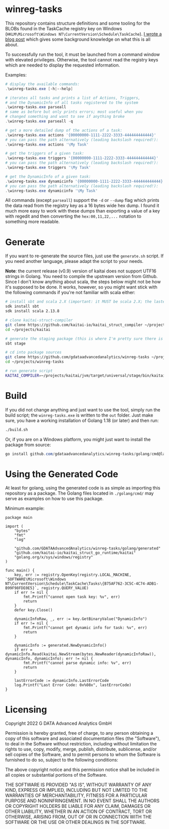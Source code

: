 winreg-tasks
============

This repository contains structure definitions and some tooling for the BLOBs found in the TaskCache registry key on Windows (`HKLM\Microsoft\Windows NT\CurrentVersion\Schedule\TaskCache`). [I wrote a blog post](https://cyber.wtf/?p=1923) which gives some background knowledge on what this is all about.

To successfully run the tool, it must be launched from a command window with elevated privileges. Otherwise, the tool cannot read the registry keys which are needed to display the requested information.

Examples:
```powershell
# display the available commands:
.\winreg-tasks.exe [-h|--help]

# iterates all tasks and prints a list of Actions, Triggers,
# and the DynamicInfo of all tasks registered to the system
.\winreg-tasks.exe parseall
# same as before but only prints errors; most useful when you
# changed something and want to see if anything broke
.\winreg-tasks.exe parseall -q

# get a more detailed dump of the actions of a task:
.\winreg-tasks.exe actions '{00000000-1111-2222-3333-444444444444}'
# you can pass the path alternatively (leading backslash required!):
.\winreg-tasks.exe actions '\My Task'

# get the triggers of a given task:
.\winreg-tasks.exe triggers '{00000000-1111-2222-3333-444444444444}'
# you can pass the path alternatively (leading backslash required!):
.\winreg-tasks.exe triggers '\My Task'

# get the DynamicInfo of a given task:
.\winreg-tasks.exe dynamicinfo '{00000000-1111-2222-3333-444444444444}'
# you can pass the path alternatively (leading backslash required!):
.\winreg-tasks.exe dynamicinfo '\My Task'
```

All commands (except `parseall`) support the `-d` or `--dump` flag which prints the data read from the registry key as a 16 bytes wide hex dump. I found it much more easy to work with these dumps than exporting a value of a key with regedit and then converting the `hex:00,11,22,...` notation to something more readable.

Generate
========

If you want to re-generate the source files, just use the `generate.sh` script. If you need another language, please adapt the script to your needs.

**Note**: the current release (v0.9) version of kaitai does not support UTF16 strings in Golang. You need to compile the upstream version from Github. Since I don't know anything about scala, the steps below might not be how it's supposed to be done. It works, however, so you might want stick with the following commands if you're not familiar with scala either:
```bash
# install sbt and scala 2.X (important: it MUST be scala 2.X; the lastest release 3.X is incompatible); I use sdkman and would everyone else encourage to do so as well
sdk install sbt
sdk install scala 2.13.8

# clone kaitai-struct-compiler
git clone https://github.com/kaitai-io/kaitai_struct_compiler ~/projects/kaitai
cd ~/projects/kaitai

# generate the staging package (this is where I'm pretty sure there is a much more efficient way to do this):
sbt stage

# cd into package sources
git clone https://github.com/gdataadvancedanalytics/winreg-tasks ~/projects/winreg-tasks
cd ~/projects/winreg-tasks

# run generate script
KAITAI_COMPILER=~/projects/kaitai/jvm/target/universal/stage/bin/kaitai-struct-compiler ./generate.sh
```


Build
=====
If you did not change anything and just want to use the tool, simply run the build script; the `winreg-tasks.exe` is written to the `out` folder. Just make sure, you have a working installation of Golang 1.18 (or later) and then run:
```bash
./build.sh
```
Or, if you are on a Windows platform, you might just want to install the package from source:
```powershell
go install github.com/gdataadvancedanalytics/winreg-tasks/golang/cmd@latest
```

Using the Generated Code
========================
At least for golang, using the generated code is as simple as importing this repository as a package. The Golang files located in `./golang/cmd/` may serve as examples on how to use this package.

Minimum example:
```golang
package main

import (
	"bytes"
	"fmt"
	"log"

	"github.com/GDATAAdvancedAnalytics/winreg-tasks/golang/generated"
	"github.com/kaitai-io/kaitai_struct_go_runtime/kaitai"
	"golang.org/x/sys/windows/registry"
)

func main() {
	key, err := registry.OpenKey(registry.LOCAL_MACHINE, `SOFTWARE\Microsoft\Windows NT\CurrentVersion\Schedule\TaskCache\Tasks\{B75AF762-3C5C-4C74-ADB1-B99F98FDE0E5}`, registry.QUERY_VALUE)
	if err != nil {
		fmt.Printf("cannot open task key: %v", err)
		return
	}
	defer key.Close()

	dynamicInfoRaw, _, err := key.GetBinaryValue("DynamicInfo")
	if err != nil {
		fmt.Printf("cannot get dynamic info for task: %v", err)
		return
	}

	dynamicInfo := generated.NewDynamicInfo()
	if err = dynamicInfo.Read(kaitai.NewStream(bytes.NewReader(dynamicInfoRaw)), dynamicInfo, dynamicInfo); err != nil {
		fmt.Printf("cannot parse dynamic info: %v", err)
		return
	}

	lastErrorCode := dynamicInfo.LastErrorCode
	log.Printf("Last Error Code: 0x%08x", lastErrorCode)
}
```


Licensing
=========
Copyright 2022 G DATA Advanced Analytics GmbH

Permission is hereby granted, free of charge, to any person obtaining a copy of this software and associated documentation files (the "Software"), to deal in the Software without restriction, including without limitation the rights to use, copy, modify, merge, publish, distribute, sublicense, and/or sell copies of the Software, and to permit persons to whom the Software is furnished to do so, subject to the following conditions:

The above copyright notice and this permission notice shall be included in all copies or substantial portions of the Software.

THE SOFTWARE IS PROVIDED "AS IS", WITHOUT WARRANTY OF ANY KIND, EXPRESS OR IMPLIED, INCLUDING BUT NOT LIMITED TO THE WARRANTIES OF MERCHANTABILITY, FITNESS FOR A PARTICULAR PURPOSE AND NONINFRINGEMENT. IN NO EVENT SHALL THE AUTHORS OR COPYRIGHT HOLDERS BE LIABLE FOR ANY CLAIM, DAMAGES OR OTHER LIABILITY, WHETHER IN AN ACTION OF CONTRACT, TORT OR OTHERWISE, ARISING FROM, OUT OF OR IN CONNECTION WITH THE SOFTWARE OR THE USE OR OTHER DEALINGS IN THE SOFTWARE.

